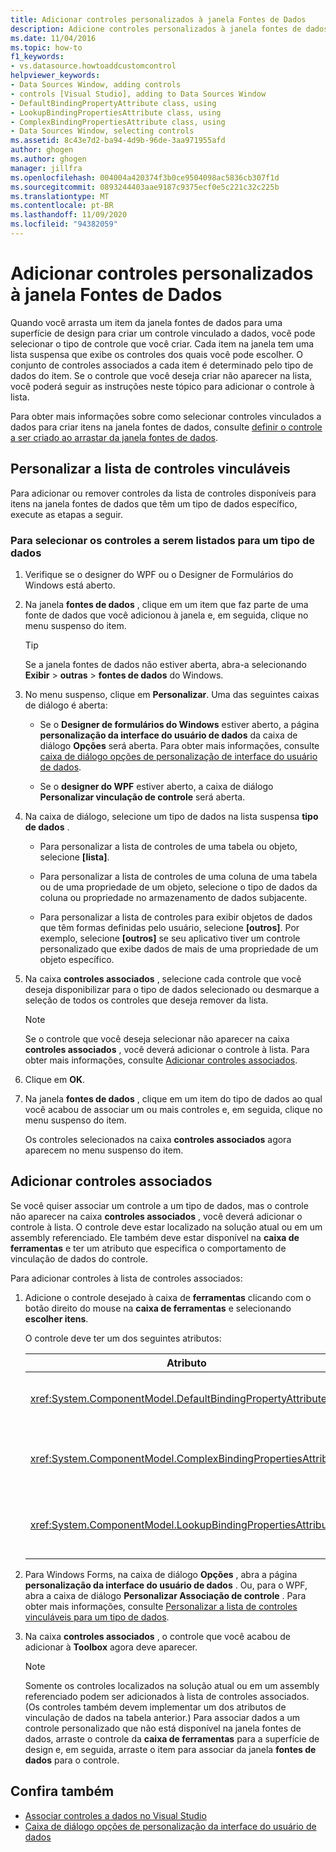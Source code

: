 ```yaml
---
title: Adicionar controles personalizados à janela Fontes de Dados
description: Adicione controles personalizados à janela fontes de dados no Visual Studio. Personalize a lista de controles vinculáveis. Adicionar controles associados.
ms.date: 11/04/2016
ms.topic: how-to
f1_keywords:
- vs.datasource.howtoaddcustomcontrol
helpviewer_keywords:
- Data Sources Window, adding controls
- controls [Visual Studio], adding to Data Sources Window
- DefaultBindingPropertyAttribute class, using
- LookupBindingPropertiesAttribute class, using
- ComplexBindingPropertiesAttribute class, using
- Data Sources Window, selecting controls
ms.assetid: 8c43e7d2-ba94-4d9b-96de-3aa971955afd
author: ghogen
ms.author: ghogen
manager: jillfra
ms.openlocfilehash: 004004a420374f3b0ce9504098ac5836cb307f1d
ms.sourcegitcommit: 0893244403aae9187c9375ecf0e5c221c32c225b
ms.translationtype: MT
ms.contentlocale: pt-BR
ms.lasthandoff: 11/09/2020
ms.locfileid: "94382059"
---
```

# <a name="add-custom-controls-to-the-data-sources-window"></a>Adicionar controles personalizados à janela Fontes de Dados

Quando você arrasta um item da janela fontes de dados para uma superfície de design para criar um controle vinculado a dados, você pode selecionar o tipo de controle que você criar. Cada item na janela tem uma lista suspensa que exibe os controles dos quais você pode escolher. O conjunto de controles associados a cada item é determinado pelo tipo de dados do item. Se o controle que você deseja criar não aparecer na lista, você poderá seguir as instruções neste tópico para adicionar o controle à lista.

Para obter mais informações sobre como selecionar controles vinculados a dados para criar itens na janela fontes de dados, consulte [definir o controle a ser criado ao arrastar da janela fontes de dados](../data-tools/set-the-control-to-be-created-when-dragging-from-the-data-sources-window.md).

## <a name="customize-the-bindable-controls-list"></a>Personalizar a lista de controles vinculáveis

Para adicionar ou remover controles da lista de controles disponíveis para itens na janela fontes de dados que têm um tipo de dados específico, execute as etapas a seguir.

### <a name="to-select-the-controls-to-be-listed-for-a-data-type"></a>Para selecionar os controles a serem listados para um tipo de dados

1. Verifique se o designer do WPF ou o Designer de Formulários do Windows está aberto.

2. Na janela **fontes de dados** , clique em um item que faz parte de uma fonte de dados que você adicionou à janela e, em seguida, clique no menu suspenso do item.

   > [!TIP]
   > Se a janela fontes de dados não estiver aberta, abra-a selecionando **Exibir**  >  **outras**  >  **fontes de dados** do Windows.

3. No menu suspenso, clique em **Personalizar**. Uma das seguintes caixas de diálogo é aberta:

    - Se o **Designer de formulários do Windows** estiver aberto, a página **personalização da interface do usuário de dados** da caixa de diálogo **Opções** será aberta. Para obter mais informações, consulte [caixa de diálogo opções de personalização de interface do usuário de dados](../ide/reference/options-windows-forms-designer-data-ui-customization.md).

    - Se o **designer do WPF** estiver aberto, a caixa de diálogo **Personalizar vinculação de controle** será aberta.

4. Na caixa de diálogo, selecione um tipo de dados na lista suspensa **tipo de dados** .

    - Para personalizar a lista de controles de uma tabela ou objeto, selecione **[lista]**.

    - Para personalizar a lista de controles de uma coluna de uma tabela ou de uma propriedade de um objeto, selecione o tipo de dados da coluna ou propriedade no armazenamento de dados subjacente.

    - Para personalizar a lista de controles para exibir objetos de dados que têm formas definidas pelo usuário, selecione **[outros]**. Por exemplo, selecione **[outros]** se seu aplicativo tiver um controle personalizado que exibe dados de mais de uma propriedade de um objeto específico.

5. Na caixa **controles associados** , selecione cada controle que você deseja disponibilizar para o tipo de dados selecionado ou desmarque a seleção de todos os controles que deseja remover da lista.

    > [!NOTE]
    > Se o controle que você deseja selecionar não aparecer na caixa **controles associados** , você deverá adicionar o controle à lista. Para obter mais informações, consulte [Adicionar controles associados](#add-associated-controls).

6. Clique em **OK**.

7. Na janela **fontes de dados** , clique em um item do tipo de dados ao qual você acabou de associar um ou mais controles e, em seguida, clique no menu suspenso do item.

     Os controles selecionados na caixa **controles associados** agora aparecem no menu suspenso do item.

## <a name="add-associated-controls"></a>Adicionar controles associados

Se você quiser associar um controle a um tipo de dados, mas o controle não aparecer na caixa **controles associados** , você deverá adicionar o controle à lista. O controle deve estar localizado na solução atual ou em um assembly referenciado. Ele também deve estar disponível na **caixa de ferramentas** e ter um atributo que especifica o comportamento de vinculação de dados do controle.

Para adicionar controles à lista de controles associados:

1. Adicione o controle desejado à caixa de **ferramentas** clicando com o botão direito do mouse na **caixa de ferramentas** e selecionando **escolher itens**.

     O controle deve ter um dos seguintes atributos:

    |Atributo|Descrição|
    |---------------|-----------------|
    |<xref:System.ComponentModel.DefaultBindingPropertyAttribute>|Implemente esse atributo em controles simples que exibem uma única coluna (ou Propriedade) de dados, como um <xref:System.Windows.Forms.TextBox> .|
    |<xref:System.ComponentModel.ComplexBindingPropertiesAttribute>|Implemente esse atributo em controles que exibem listas (ou tabelas) de dados, como um <xref:System.Windows.Forms.DataGridView> .|
    |<xref:System.ComponentModel.LookupBindingPropertiesAttribute>|Implemente esse atributo em controles que exibem listas (ou tabelas) de dados, mas também precisam apresentar uma única coluna ou propriedade, como um <xref:System.Windows.Forms.ComboBox> .|

2. Para Windows Forms, na caixa de diálogo **Opções** , abra a página **personalização da interface do usuário de dados** . Ou, para o WPF, abra a caixa de diálogo **Personalizar Associação de controle** . Para obter mais informações, consulte [Personalizar a lista de controles vinculáveis para um tipo de dados](#customize-the-bindable-controls-list).

3. Na caixa **controles associados** , o controle que você acabou de adicionar à **Toolbox** agora deve aparecer.

    > [!NOTE]
    > Somente os controles localizados na solução atual ou em um assembly referenciado podem ser adicionados à lista de controles associados. (Os controles também devem implementar um dos atributos de vinculação de dados na tabela anterior.) Para associar dados a um controle personalizado que não está disponível na janela fontes de dados, arraste o controle da **caixa de ferramentas** para a superfície de design e, em seguida, arraste o item para associar da janela **fontes de dados** para o controle.

## <a name="see-also"></a>Confira também

- [Associar controles a dados no Visual Studio](../data-tools/bind-controls-to-data-in-visual-studio.md)
- [Caixa de diálogo opções de personalização da interface do usuário de dados](../ide/reference/options-windows-forms-designer-data-ui-customization.md)
